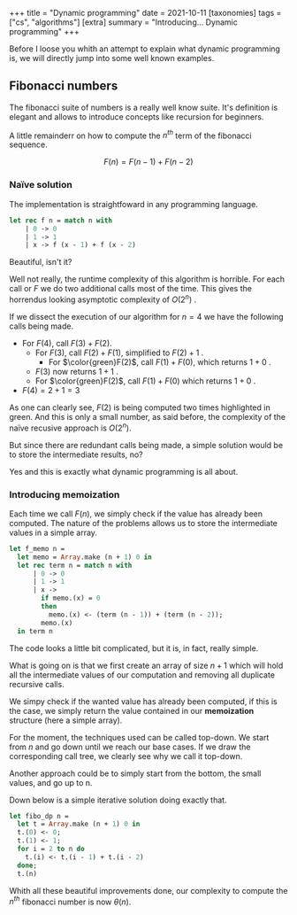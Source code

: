 +++
title = "Dynamic programming"
date = 2021-10-11
[taxonomies]
tags = ["cs", "algorithms"]
[extra]
summary = "Introducing... Dynamic programming"
+++


Before I loose you whith an attempt to explain what dynamic programming is, we will directly jump into some well known examples.


## Fibonacci numbers

The fibonacci suite of numbers is a really well know suite. It's definition is elegant and allows to introduce concepts like recursion for beginners.

A little remainderr on how to compute the $n^{th}$ term of the fibonacci sequence.

$$F(n) = F(n-1) + F(n - 2)$$

### Naïve solution

The implementation is straightfoward in any programming language.

```ocaml
let rec f n = match n with
    | 0 -> 0
    | 1 -> 1
    | x -> f (x - 1) + f (x - 2)
```

Beautiful, isn't it?

Well not really, the runtime complexity of this algorithm is horrible. For each call or $F$ we do two additional calls most of the time. This gives the horrendus looking asymptotic complexity of $O(2^n)$ .

If we dissect the execution of our algorithm for $n=4$ we have the following calls being made.

- For $F(4)$, call $F(3) + F(2)$.
    - For $F(3)$, call $F(2) + F(1)$, simplified to $F(2) + 1$ .
      - For $\color{green}F(2)$, call $F(1) + F(0)$, which returns $1 + 0$ .
    - $F(3)$ now returns $1 + 1$ .
    - For $\color{green}F(2)$, call $F(1) + F(0)$ which returns $1 + 0$ .
- $F(4) = 2 + 1 = 3$ 

As one can clearly see, $F(2)$ is being computed two times highlighted in green. And this is only a small number, as said before, the complexity of the naïve recusive approach is $O(2^n)$.

But since there are redundant calls being made, a simple solution would be to store the intermediate results, no?

Yes and this is exactly what dynamic programming is all about.


### Introducing memoization
Each time we call $F(n)$, we simply check if the value has already been computed. The nature of the problems allows us to store the intermediate values in a simple array.

```ocaml
let f_memo n = 
  let memo = Array.make (n + 1) 0 in
  let rec term n = match n with
      | 0 -> 0
      | 1 -> 1
      | x ->
        if memo.(x) = 0 
        then 
          memo.(x) <- (term (n - 1)) + (term (n - 2));
        memo.(x)
  in term n
```
The code looks a little bit complicated, but it is, in fact, really simple.

What is going on is that we first create an array of size $n+1$ which will hold all the intermediate values of our computation and removing all duplicate recursive calls.

We simpy check if the wanted value has already been computed, if this is the case, we simply return the value contained in our **memoization** structure (here a simple array).

For the moment, the techniques used can be called top-down. We start from $n$ and go down until we reach our base cases. If we draw the corresponding call tree, we clearly see why we call it top-down.

Another approach could be to simply start from the bottom, the small values, and go up to n.

Down below is a simple iterative solution doing exactly that. 

```ocaml
let fibo_dp n = 
  let t = Array.make (n + 1) 0 in
  t.(0) <- 0;
  t.(1) <- 1;
  for i = 2 to n do
    t.(i) <- t.(i - 1) + t.(i - 2)
  done;
  t.(n)
```

Whith all these beautiful improvements done, our complexity to compute the $n^{th}$ fibonacci number is now $\theta(n)$. 

